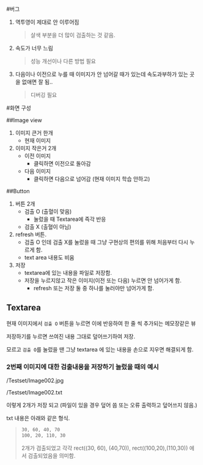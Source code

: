 #버그
1. 역투영이 제대로 안 이루어짐
    > 살색 부분을 더 많이 검출하는 것 같음.
2. 속도가 너무 느림
    > 성능 개선이나 다른 방법 필요
3. 다음이나 이전으로 누를 때 이미지가 안 넘어갈 때가 있는데 속도과부하가 있는 곳을 없애면 잘 됨..
    > 디버깅 필요

#화면 구성

##Image view

1. 이미지 큰거 한개
   - 현재 이미지
2. 이미지 작은거 2개
   - 이전 이미지
     - 클릭하면 이전으로 돌아감
   - 다음 이미지
     - 클릭하면 다음으로 넘어감 (현재 이미지 학습 안하고)

##Button

1. 버튼 2개
   - 검출 O (출혈이 맞음)
     - 눌렀을 때 Textarea에 즉각 반응
   - 검출 X (출혈이 아님)
2. refresh 버튼.
   - 검출 O 인데 검출 X를 눌렀을 때 그냥 구현상의 편의를 위해 처음부터 다시 누르게 함.
   - text area 내용도 비움
3. 저장
   - textarea에 있는 내용을 파일로 저장함.
   - 저장을 누르지않고 작은 이미지(이전 또는 다음) 누르면 안 넘어가게 함.
     - refresh 또는 저장 둘 중 하나를 눌러야만 넘어가게 함.

## Textarea

현재 이미지에서 `검출 O` 버튼을 누르면 이에 반응하여 한 줄 씩 추가되는 메모장같은 뷰

저장하기를 누르면 쓰여진 내용 그대로 덮어쓰기하여 저장.

모르고 `검출 O`를 눌렀을 땐 그냥 textarea 에 있는 내용을 손으로 지우면 해결되게 함.

### 2번째 이미지에 대한 검출내용을 저장하기 눌렀을 때의 예시

/Testset/Image002.jpg

/Testset/Image002.txt

이렇게 2개가 저장 되고 (파일이 있을 경우 덮어 씀 또는 오류 출력하고 덮어쓰지 않음.)

txt 내용은 아래와 같은 형식.

> ```txt
> 30, 60, 40, 70
> 100, 20, 110, 30
> ```
>
> 2개가 검출되었고 각각 rect((30, 60), (40,70)), rect((100,20),(110,30)) 에서 검출되었음을 의미함.

